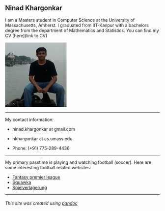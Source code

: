 
## Ninad Khargonkar	

I am a Masters student in Computer Science at the University of Massachusetts, Amherst.
I graduated from IIT-Kanpur with a bachelors degree from the department of Mathematics and Statistics.
You can find my CV [here](link to CV)

![](ninad02.jpg)

---

My contact information:

 * ninad.khargonkar at gmail.com
 
 * nkhargonkar at cs.umass.edu	
 
 * Phone: (+91) 775-289-4436	

---

My primary passtime is playing and watching football (soccer). Here are
some interesting football related websites:

 * [Fantasy premier league](http://fantasy.premierleague.com/)
 * [Squawka](http://www.squawka.com/home/)
 * [Spielverlagerung](http://spielverlagerung.com/)

---

###### This site was created using [pandoc](http://pandoc.org/)

